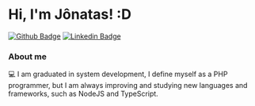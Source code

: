 # Hi, I'm Jônatas! :D

[![Github Badge](https://img.shields.io/badge/-Github-000?style=flat-square&logo=Github&logoColor=white&link=https://github.com/jonatasramos)](https://github.com/jonatasramos)
[![Linkedin Badge](https://img.shields.io/badge/-LinkedIn-blue?style=flat-square&logo=Linkedin&logoColor=white&link=https://www.linkedin.com/in/jonatas-ramos-709b9813b/)](https://www.linkedin.com/in/jonatas-ramos-709b9813b/)

### About me
💻 I am graduated in system development, I define myself as a PHP programmer, but I am always improving and studying new languages and frameworks, such as NodeJS and TypeScript.
